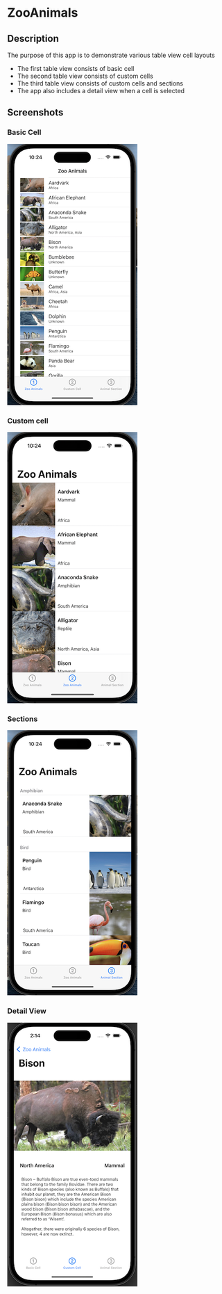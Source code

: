 # ZooAnimals 

## Description

The purpose of this app is to demonstrate various table view cell layouts
 - The first table view consists of basic cell
 - The second table view consists of custom cells
 - The third table view consists of custom cells and sections
 - The app also includes a detail view when a cell is selected
 
 ## Screenshots
 
 ### Basic Cell
 ![basic cell](Assets/BasicCells.png)
 
 
 ### Custom cell
 ![custom cell](Assets/CustomCells.png)
 
 
 ### Sections
 ![cells-and-sections](Assets/AnimalSection.png)
 
 ### Detail View
 ![cells-and-sections](Assets/detailView.png)
 
